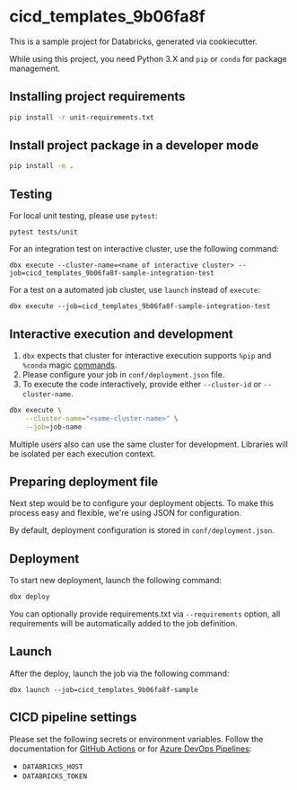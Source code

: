 # cicd_templates_9b06fa8f

This is a sample project for Databricks, generated via cookiecutter.

While using this project, you need Python 3.X and `pip` or `conda` for package management.

## Installing project requirements

```bash
pip install -r unit-requirements.txt
```

## Install project package in a developer mode

```bash
pip install -e .
```

## Testing

For local unit testing, please use `pytest`:
```
pytest tests/unit
```

For an integration test on interactive cluster, use the following command:
```
dbx execute --cluster-name=<name of interactive cluster> --job=cicd_templates_9b06fa8f-sample-integration-test
```

For a test on a automated job cluster, use `launch` instead of `execute`:
```
dbx execute --job=cicd_templates_9b06fa8f-sample-integration-test
```

## Interactive execution and development

1. `dbx` expects that cluster for interactive execution supports `%pip` and `%conda` magic [commands](https://docs.databricks.com/libraries/notebooks-python-libraries.html).
2. Please configure your job in `conf/deployment.json` file. 
2. To execute the code interactively, provide either `--cluster-id` or `--cluster-name`.
```bash
dbx execute \
    --cluster-name="<some-cluster-name>" \
    --job=job-name
```

Multiple users also can use the same cluster for development. Libraries will be isolated per each execution context.

## Preparing deployment file

Next step would be to configure your deployment objects. To make this process easy and flexible, we're using JSON for configuration.

By default, deployment configuration is stored in `conf/deployment.json`.

## Deployment

To start new deployment, launch the following command:  

```bash
dbx deploy
```

You can optionally provide requirements.txt via `--requirements` option, all requirements will be automatically added to the job definition.

## Launch

After the deploy, launch the job via the following command:

```
dbx launch --job=cicd_templates_9b06fa8f-sample
```

## CICD pipeline settings

Please set the following secrets or environment variables. 
Follow the documentation for [GitHub Actions](https://docs.github.com/en/actions/reference) or for [Azure DevOps Pipelines](https://docs.microsoft.com/en-us/azure/devops/pipelines/process/variables?view=azure-devops&tabs=yaml%2Cbatch):
- `DATABRICKS_HOST`
- `DATABRICKS_TOKEN`
